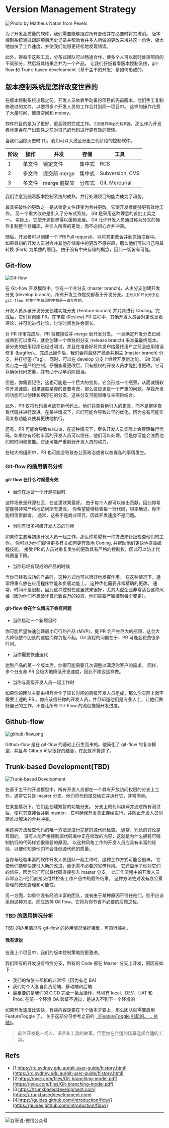 # Version Management Strategy


![Photo by Matheus Natan from Pexels](https://yqfile.alicdn.com/3b84530723a76268f2a99d3b65b3a354e87fe309.jpeg)

为了开发高质量的软件，我们需要能够跟踪所有更改并在必要时将其撤消。 版本控制系统通过跟踪项目历史记录并帮助合并多人所做的更改来填补这一角色，极大地加快了工作速度，并使我们能够更轻松地发现错误。

此外，得益于这些工具，分布式团队可以畅通合作，使多个人可以同时处理项目的不同部分，然后将其结果合并为一个产品。 让我们仔细看看版本控制系统，git-flow 和 Trunk-based development（基于主干的开发）是如何形成的。

## 版本控制系统是怎样改变世界的

在版本控制系统出现之前，开发人员依靠手动备份项目的先前版本。他们手工复制修改过的文件，以便将多个开发人员的工作合并到同一项目中。
这样的操作花费了大量时间、硬盘空间和 money。

软件的目的是为了更好、更高效的完成工作。`工欲善其事必先利其器`，那么作为开发者肯定会在产出软件之前对自己的代码进行更有效的管理。

当我们回顾历史时 [1]，我们可以大致区分出三代阶段的控制软件。

|阶段|操作|并发|存储|工具|
|--|--|--|--|--|
|1|	单文件	|锁定文件	|集中式	|RCS|
|2|	多文件	|提交前 merge	|集中式	|Subversion, CVS|
|3|	多文件	|merge 前提交	|分布式	|Git, Mercurial|

我们注意到随着版本控制系统的成熟，并行处理项目的能力成为了趋势。

最具突破性的更改之一是从锁定文件转变为合并更改。它使开发者能够更有效地工作。
另一个重大改进是引入了分布式系统。 Git 是采用这种理念的首批工具之一。 实际上，它使开源世界得以蓬勃发展。 Git 允许开发人员通过称为分叉的操作复制整个存储库，并引入所需的更改，而不必担心合并冲突。

随后，开发者可以创建一个 PR(Pull request)，以将其更改合并到原始项目中。 如果最初的开发人员对合并其他存储库中的更改不感兴趣，那么他们可以自己将其转换 (Fork) 为单独的项目。 由于没有中央存储的概念，因此一切皆有可能。

## Git-flow

![Git-flow](https://i.loli.net/2020/02/23/evmkayH8PSZfoCl.png)

在 Git-flow 开发模型中，你有一个主分支 (master branch)，从主分支创建开发分支 (develop branch)，所有开发工作提交都基于开发分支。`主分支和开发分支在 git-flow 的整个生命周期中都是一直存在的。`

开发人员从该开发分支创建功能分支 (Feature branch) 并对其进行 Coding。完成后，它们将创建 PR。在审查 (Review) PR 过程中，其他开发人员会对更改发表评论，并可能进行讨论，讨论时间也许会很长。

对 PR 评审完成后，PR 将被接受并 merge 到开发分支。 一旦确定开发分支已经成熟到可以发布，就会创建一个单独的分支 (release branch) 来准备最终版本。 该分支的应用程序已经过测试，并且在准备好将其发布给最终用户之前会应用错误修复 (bugfixs)。 完成此操作后，我们会将最终产品合并到主 (master branch) 分支，并打标签 (Tag)。 同时，可以在 develop 分支上继续开发新功能。
Git 流的优点之一是严格控制。仔细查看更改后，只有授权的开发人员才能批准更改。它可以确保代码质量，并有助于尽早消除错误。

但是，你需要记住，这也可能是一个巨大的劣势。它会形成一个瓶颈，从而减慢软件开发速度。如果速度是你的首要考虑，那么这应该是一个严重的问题。单独开发的功能可以创建长期存在的分支，这些分支可能很难与主项目结合。

此外，PR 仅将代码重点放在新代码上。他们只查看新引入的更改，而不是整体查看代码并进行改进。在某些情况下，它们可能会导致过早的优化，因为总有可能实现某些功能以使其更快地执行。

还有，PR 可能会导致`权利泛滥`，在这种情况下，牵头开发人员实际上会管理每行代码。如果你有经验丰富的开发人员可以信任，他们可以处理，但是你可能会浪费他们的时间和技能。它还可能严重削弱开发人员的动力。

在较大的组织中，PR 也可能会导致办公室政治或者以权谋私的事情发生。

### Git-flow 的适用情况分析

#### git-flow 在什么时候最有效

* 当你在运营一个开源项目时

这种场景是开源社区，在这里效果最好。 由于每个人都可以做出贡献，因此你希望能够非常严格地访问所有更改。 你希望能够检查每一行代码，坦率地说，你不能相信贡献者。 通常，这些不是商业项目，因此开发速度不是问题。

* 当你有很多初级开发人员的时候

如果你主要与初级开发人员一起工作，那么你希望有一种方法来仔细检查他们的工作。 你可以为他们提供更多有关如何更有效地 Coding, 并帮助他们更快地提高编程技能。 接受 PR 的人员对重复发生的更改具有严格的控制权，因此可以防止代码质量下降。

* 当你已经有现成的产品的时候

当你已经有成功的产品时，这种方式也可以很好地发挥作用。 在这种情况下，通常将重点放在应用程序性能和负载功能上。 这种优化需要非常精确的更改。 通常，时间不是限制，因此这种控制在这里效果很好，尤其大型企业非常适合这种风格（因为他们不想破坏自己数百万的投资，他们需要严密控制每个变更）。

#### git-flow 会在什么情况下会有问题

* 当你启动一个新项目时

你可能希望快速创建最小可行的产品 (MVP)，提 PR 会产生巨大的瓶颈，这会大大降低整个团队的速度而你负担不起。Git 流程的问题在于，PR 可能会花费很多时间。

* 当你需要快速迭代

达到产品的第一个版本后，你很可能需要几次调整以满足你客户的需求。 同样，多个分支和 PR 会极大地降低开发速度，因此不建议这样做。

* 当你与高级开发人员一起工作时

如果你的团队主要由相互合作了较长时间的高级开发人员组成，那么你实际上就不需要上述的 PR 。你应该信任你的开发人员，并且知道他们是专业人士，让他们做好自己的工作，不要让所有 Git-Flow 的流程拖慢开发进度。

## Github-flow

![github-flow.png](https://i.loli.net/2020/02/23/obvq1wuliJNczU9.png)

Github-flow 是在 git-flow 的基础上衍生而来的。他简化了 git-flow 的复杂模型，并且与 Github 可以很好的结合，在此就不赘述了。

## Trunk-based Development(TBD)

![Trunk-based Development](https://i.loli.net/2020/02/23/5JeLIEG2uxNokS4.png)

在基于主干的开发模型中，所有开发人员都在一个具有开放访问权限的分支上工作。通常它只是 master 分支。他们将代码提交给它并运行它，非常简单。

在某些情况下，它们会创建短暂的功能分支。 分支上的代码编译并通过所有测试后，便将其直接合并到 master。 它可确保开发真正连续进行，并防止开发人员创建难以解决的合并冲突。

用这种方法检查代码的唯一方法是进行完整的源代码检查。 通常，冗长的讨论是有限的。 没有人能严格控制源代码库中正在修改的内容，这就是为什么拥有可强制执行的代码样式很重要的原因。 以这种风格工作的开发人员应具有丰富的经验，以便你知道他们不会降低源代码的质量。

当你与经验丰富的软件开发人员团队一起工作时，这种工作方式可能会很棒。 它使他们能够快速引入新的改进，而无需不必要的官僚作风。 它还显示了你对它们的信任，因为它们可以将代码直接引入 master 分支。 此工作流程中的开发人员非常自治-他们直接交付并检查工作产品中的最终结果。 这种方法绝对没有办公室管理的微观管理和可能性。

另一方面，如果你没有经验丰富的团队，或者由于某种原因不信任他们，则不应该采用这种方法，而应选择 Git flow。它将为你节省不必要的后顾之忧。

### TBD 的适用情况分析

TBD 的适用情况与 git-flow 的适用情况恰好相反，可自行脑补。

#### 我有话说

在我上个项目中，我们的版本控制策略则更激进。

我们所有的开发没有特性分支，所有的 Code 都在 Master 分支上开发，原因有如下：
  * 我们的每张卡都拆的非常细（因为有老 BA)
  * 我们每个人各自负责前端、移动端和后端
  * 最重要的是我们的 CICD 完全一条龙操作，环境有 local、DEV、UAT 和 Prod, 在前一个环境 QA 验证不通过，是进入不到下一个环境的

如果开发速度比较快，有些内容是要在下个版本才要上，那么团队就需要启用 FeatureToggle 了， 关于这部分可参考之前的 [《FeatureToggle 引起的。... 总结》](https://yq.aliyun.com/articles/727991?spm=a2c4e.11155435.0.0.152d3312ob5mmL)。
> 软件开发是一场人、语言和工具的故事，但愿你在合适的场景选择合适的工具。

## Refs

* [1.https://rc.sydney.edu.au/git-user-guide/history.html](https://rc.sydney.edu.au/git-user-guide/history.html)
* [2.https://nvie.com/files/Git-branching-model.pdf](https://nvie.com/files/Git-branching-model.pdf)
* [3.https://trunkbaseddevelopment.com](https://trunkbaseddevelopment.com)
* [4.https://guides.github.com/introduction/flow/](https://guides.github.com/introduction/flow/)

----
![谷哥说-微信公众号](https://cdn.jsdelivr.net/gh/guzhongren/data-hosting@master/20210819/wechat.ae9zxgscqcg.png)

